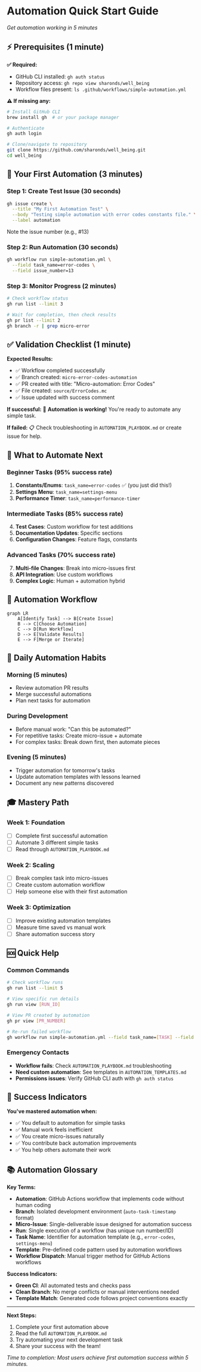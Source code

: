 # Automation Quick Start Guide
*Get automation working in 5 minutes*

## ⚡ Prerequisites (1 minute)

**✅ Required:**
- GitHub CLI installed: `gh auth status`
- Repository access: `gh repo view sharonds/well_being`
- Workflow files present: `ls .github/workflows/simple-automation.yml`

**⚠️ If missing any:**
```bash
# Install GitHub CLI
brew install gh  # or your package manager

# Authenticate
gh auth login

# Clone/navigate to repository
git clone https://github.com/sharonds/well_being.git
cd well_being
```

## 🚀 Your First Automation (3 minutes)

### Step 1: Create Test Issue (30 seconds)
```bash
gh issue create \
  --title "My First Automation Test" \
  --body "Testing simple automation with error codes constants file." \
  --label automation
```

Note the issue number (e.g., #13)

### Step 2: Run Automation (30 seconds)
```bash
gh workflow run simple-automation.yml \
  --field task_name=error-codes \
  --field issue_number=13
```

### Step 3: Monitor Progress (2 minutes)
```bash
# Check workflow status
gh run list --limit 3

# Wait for completion, then check results
gh pr list --limit 2
gh branch -r | grep micro-error
```

## ✅ Validation Checklist (1 minute)

**Expected Results:**
- ✅ Workflow completed successfully
- ✅ Branch created: `micro-error-codes-automation`
- ✅ PR created with title: "Micro-automation: Error Codes"
- ✅ File created: `source/ErrorCodes.mc`
- ✅ Issue updated with success comment

**If successful:**
🎉 **Automation is working!** You're ready to automate any simple task.

**If failed:**
📋 Check troubleshooting in `AUTOMATION_PLAYBOOK.md` or create issue for help.

## 🎯 What to Automate Next

### Beginner Tasks (95% success rate)
1. **Constants/Enums**: `task_name=error-codes` ✅ (you just did this!)
2. **Settings Menu**: `task_name=settings-menu`
3. **Performance Timer**: `task_name=performance-timer`

### Intermediate Tasks (85% success rate)
4. **Test Cases**: Custom workflow for test additions
5. **Documentation Updates**: Specific sections
6. **Configuration Changes**: Feature flags, constants

### Advanced Tasks (70% success rate)  
7. **Multi-file Changes**: Break into micro-issues first
8. **API Integration**: Use custom workflows
9. **Complex Logic**: Human + automation hybrid

## 🔄 Automation Workflow

```mermaid
graph LR
    A[Identify Task] --> B[Create Issue]
    B --> C[Choose Automation]
    C --> D[Run Workflow]
    D --> E[Validate Results]
    E --> F[Merge or Iterate]
```

## 📱 Daily Automation Habits

### Morning (5 minutes)
- Review automation PR results
- Merge successful automations
- Plan next tasks for automation

### During Development
- Before manual work: "Can this be automated?"
- For repetitive tasks: Create micro-issue + automate
- For complex tasks: Break down first, then automate pieces

### Evening (5 minutes)
- Trigger automation for tomorrow's tasks
- Update automation templates with lessons learned
- Document any new patterns discovered

## 🎓 Mastery Path

### Week 1: Foundation
- [ ] Complete first successful automation
- [ ] Automate 3 different simple tasks
- [ ] Read through `AUTOMATION_PLAYBOOK.md`

### Week 2: Scaling  
- [ ] Break complex task into micro-issues
- [ ] Create custom automation workflow
- [ ] Help someone else with their first automation

### Week 3: Optimization
- [ ] Improve existing automation templates
- [ ] Measure time saved vs manual work
- [ ] Share automation success story

## 🆘 Quick Help

### Common Commands
```bash
# Check workflow runs
gh run list --limit 5

# View specific run details  
gh run view [RUN_ID]

# View PR created by automation
gh pr view [PR_NUMBER]

# Re-run failed workflow
gh workflow run simple-automation.yml --field task_name=[TASK] --field issue_number=[NUM]
```

### Emergency Contacts
- **Workflow fails**: Check `AUTOMATION_PLAYBOOK.md` troubleshooting
- **Need custom automation**: See templates in `AUTOMATION_TEMPLATES.md`
- **Permissions issues**: Verify GitHub CLI auth with `gh auth status`

## 🎯 Success Indicators

**You've mastered automation when:**
- ✅ You default to automation for simple tasks
- ✅ Manual work feels inefficient  
- ✅ You create micro-issues naturally
- ✅ You contribute back automation improvements
- ✅ You help others automate their work

## 📚 Automation Glossary

**Key Terms:**
- **Automation**: GitHub Actions workflow that implements code without human coding
- **Branch**: Isolated development environment (`auto-task-timestamp` format)  
- **Micro-Issue**: Single-deliverable issue designed for automation success
- **Run**: Single execution of a workflow (has unique run number/ID)
- **Task Name**: Identifier for automation template (e.g., `error-codes`, `settings-menu`)
- **Template**: Pre-defined code pattern used by automation workflows
- **Workflow Dispatch**: Manual trigger method for GitHub Actions workflows

**Success Indicators:**
- **Green CI**: All automated tests and checks pass
- **Clean Branch**: No merge conflicts or manual interventions needed
- **Template Match**: Generated code follows project conventions exactly

---

**Next Steps:**
1. Complete your first automation above
2. Read the full `AUTOMATION_PLAYBOOK.md`
3. Try automating your next development task
4. Share your success with the team!

*Time to completion: Most users achieve first automation success within 5 minutes.*